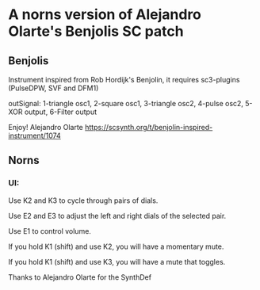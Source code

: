 # A norns version of Alejandro Olarte's Benjolis SC patch

## Benjolis
Instrument inspired from Rob Hordijk's Benjolin, it requires sc3-plugins (PulseDPW, SVF and DFM1)

outSignal:
1-triangle osc1,
2-square osc1,
3-triangle osc2,
4-pulse osc2,
5-XOR output,
6-Filter output

Enjoy! Alejandro Olarte
https://scsynth.org/t/benjolin-inspired-instrument/1074<Paste>

## Norns

### UI:
Use K2 and K3 to
cycle through pairs of dials.

Use E2 and E3 to
adjust the left and right
dials of the selected
pair.

Use E1 to
control volume.

If you hold K1 (shift)
and use K2, you will
have a momentary mute.
 
If you hold K1 (shift)
and use K3, you will
have a mute that toggles.

Thanks to Alejandro Olarte
for the SynthDef


